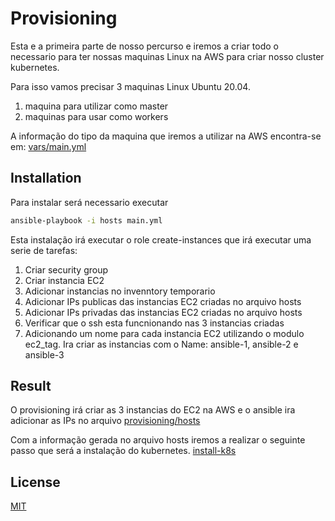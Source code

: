# Provisioning

Esta e a primeira parte de nosso percurso e iremos a criar todo o necessario para ter nossas maquinas Linux na AWS para criar nosso cluster kubernetes.

Para isso vamos precisar 3 maquinas Linux Ubuntu 20.04.

1) maquina para utilizar como master
2) maquinas para usar como workers

A informação do tipo da maquina que iremos a utilizar na AWS encontra-se em: [vars/main.yml](https://github.com/paruuy/uncomplicating-ansbile/blob/main/provisioning/roles/create-instances/vars/main.yml)


## Installation

Para instalar será necessario executar

```bash
ansible-playbook -i hosts main.yml
```

Esta instalação irá executar o role create-instances que irá executar uma serie de tarefas:

1. Criar security group
2. Criar instancia EC2
3. Adicionar instancias no invenntory temporario
4. Adicionar IPs publicas das instancias EC2 criadas no arquivo hosts
5. Adicionar IPs privadas das instancias EC2 criadas no arquivo hosts
6. Verificar que o ssh esta funcnionando nas 3 instancias criadas
7. Adicionando um nome para cada instancia EC2 utilizando o modulo ec2_tag. Ira criar as instancias com o Name: ansible-1, ansible-2 e ansible-3

## Result
O provisioning irá criar as 3 instancias do EC2 na AWS e o ansible ira adicionar as IPs no arquivo [provisioning/hosts](https://github.com/paruuy/uncomplicating-ansbile/blob/main/provisioning/hosts)

Com a informação gerada no arquivo hosts iremos a realizar o seguinte passo que será a instalação do kubernetes. [install-k8s](https://github.com/paruuy/uncomplicating-ansbile/blob/main/install-k8s)

## License
[MIT](https://choosealicense.com/licenses/mit/)